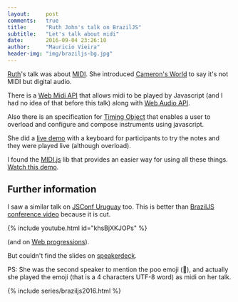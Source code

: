 ```yaml
---
layout:     post
comments:   true
title:      "Ruth John's talk on BrazilJS"
subtitle:   "Let's talk about midi"
date:       2016-09-04 23:26:10
author:     "Mauricio Vieira"
header-img: "img/braziljs-bg.jpg"
---
```


[Ruth](http://rumyrashead.com/)'s talk was about [MIDI](https://en.wikipedia.org/wiki/MIDI). She introduced [Cameron's World](http://www.cameronsworld.net/) to say it's not MIDI but digital audio. 

There is a [Web Midi API](https://webaudio.github.io/web-midi-api/) that allows midi to be played by Javascript (and I had no idea of that before this talk) along with [Web Audio API](https://webaudio.github.io/).

Also there is an specification for [Timing Object](http://webtiming.github.io/timingobject/) that enables a user to overload and configure and compose instruments using javascript.

She did a [live demo](https://mididemos.herokuapp.com/) with a keyboard for participants to try the notes and they were played live (although overload).

I found the [MIDI.js](https://galacticmilk.com/midi-js/) lib that provides an easier way for using all these things. [Watch this demo](https://galacticmilk.com/piano/). 

<h2 class="section-heading">Further information</h2>

I saw a similar talk on [JSConf Uruguay](https://jsconf.uy/) too. This is better than [BrazilJS conference video](https://www.youtube.com/watch?v=tJ0XV9W4nHw) because it is cut.

{% include youtube.html id="khsBjXKJOPs" %}

(and on [Web progressions](https://www.youtube.com/watch?v=x2v3mQOvOms)).

But couldn't find the slides on [speakerdeck](https://speakerdeck.com/rumyra).

PS: She was the second speaker to mention the poo emoji (💩), and actually she played the emoji (that is a 4 characters UTF-8 word) as midi on her talk.

{% include series/braziljs2016.html %}

